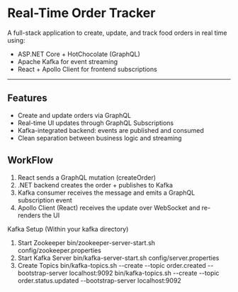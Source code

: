 # Real-Time Order Tracker

A full-stack application to create, update, and track food orders in real time using:
- ASP.NET Core + HotChocolate (GraphQL)
- Apache Kafka for event streaming
- React + Apollo Client for frontend subscriptions

---

## Features

- Create and update orders via GraphQL
- Real-time UI updates through GraphQL Subscriptions
- Kafka-integrated backend: events are published and consumed
- Clean separation between business logic and streaming

## WorkFlow
1. React sends a GraphQL mutation (createOrder)
2. .NET backend creates the order + publishes to Kafka
3. Kafka consumer receives the message and emits a GraphQL subscription event
4. Apollo Client (React) receives the update over WebSocket and re-renders the UI

Kafka Setup (Within your kafka directory)
1. Start Zookeeper
bin/zookeeper-server-start.sh config/zookeeper.properties
2. Start Kafka Server
bin/kafka-server-start.sh config/server.properties
3. Create Topics
bin/kafka-topics.sh --create --topic order.created --bootstrap-server localhost:9092
bin/kafka-topics.sh --create --topic order.status.updated --bootstrap-server localhost:9092
